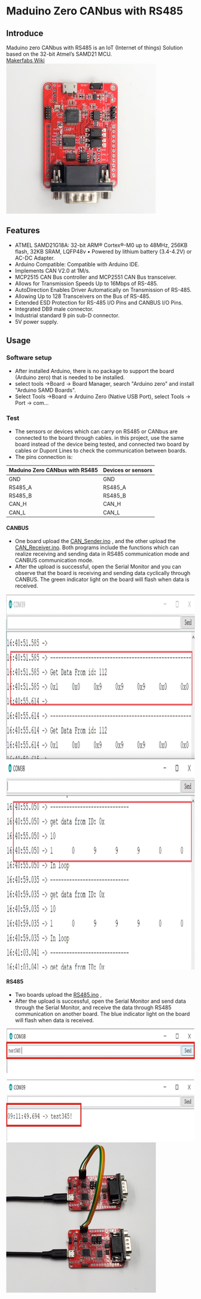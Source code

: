 # Maduino Zero CANbus with RS485
## Introduce


Maduino zero CANbus with RS485 is an IoT (Internet of things) Solution based on the 32-bit Atmel’s SAMD21 MCU.<br>
[Makerfabs Wiki](https://www.makerfabs.com/wiki/index.php?title=Maduino_Zero_Canbus_with_RS485) <br>
<img src="https://github.com/Makerfabs/Maduino-CANbus-RS485/blob/main/md_pic/Maduino_RS485_101.jpg" width="400" height="400"  alt=""/><br/>

## Features


* ATMEL SAMD21G18A: 32-bit ARM® Cortex®-M0 up to 48MHz, 256KB flash, 32KB SRAM, LQFP48v • Powered by lithium battery (3.4-4.2V) or AC-DC Adapter.<br>
* Arduino Compatible: Compatible with Arduino IDE.<br>
* Implements CAN V2.0 at 1M/s.<br>
* MCP2515 CAN Bus controller and MCP2551 CAN Bus transceiver.<br>
* Allows for Transmission Speeds Up to 16Mbps of RS-485.<br>
* AutoDirection Enables Driver Automatically on Transmission of RS-485.<br>
* Allowing Up to 128 Transceivers on the Bus of RS-485.<br>
* Extended ESD Protection for RS-485 I/O Pins and CANBUS I/O Pins.<br>
* Integrated DB9 male connector.<br>
* Industrial standard 9 pin sub-D connector.<br>
* 5V power supply.<br>

## Usage


### Software setup

* After installed Arduino, there is no package to support the board (Arduino zero) that is needed to be installed.<br>
* select tools ->Board -> Board Manager, search "Arduino zero" and install "Arduino SAMD Boards".<br>
* Select Tools ->Board -> Arduino Zero (Native USB Port), select Tools -> Port -> com…<br>

### Test

* The sensors or devices which can carry on RS485 or CANbus are connected to the board through cables. in this project, use the same board instead of the device being tested, and connected two board by cables or Dupont Lines to check the communication between boards.<br>
* The pins connection is:<br>

|Maduino Zero CANbus with RS485 |Devices or sensors |
|---|---|
|GND |GND |
|RS485_A |RS485_A |
|RS485_B |RS485_B |
|CAN_H | CAN_H |
|CAN_L | CAN_L |

#### CANBUS
* One board upload the [CAN_Sender.ino](https://github.com/Makerfabs/Maduino-CANbus-RS485/blob/main/CAN_Sender/CAN_Sender.ino) , and the other upload the [CAN_Receiver.ino](https://github.com/Makerfabs/Maduino-CANbus-RS485/blob/main/CAN_Receiver/CAN_Receiver.ino). Both programs include the functions which can realize receiving and sending data in RS485 communication mode and CANBUS communication mode.<br>
* After the upload is successful, open the Serial Monitor and you can observe that the board is receiving and sending data cyclically through CANBUS. The green indicator light on the board will flash when data is received.<br>

<img src="https://github.com/Makerfabs/Maduino-CANbus-RS485/blob/main/md_pic/Maduino_RS485_103.jpg" width="900" height="1000"  alt=""/><br/>

#### RS485
* Two boards upload the [RS485.ino](https://github.com/Makerfabs/Maduino-CANbus-RS485/blob/main/RS485/RS485.ino) ,
* After the upload is successful, open the Serial Monitor and send data through the Serial Monitor, and receive the data through RS485 communication on another board. The blue indicator light on the board will flash when data is received.<br>


<img src="https://github.com/Makerfabs/Maduino-CANbus-RS485/blob/main/md_pic/Maduino_RS485_104.jpg" width="1000" height="300"  alt=""/><br/>
<img src="https://github.com/Makerfabs/Maduino-CANbus-RS485/blob/main/md_pic/Maduino_RS485_105.jpg" width="400" height="400"  alt=""/><br/>














